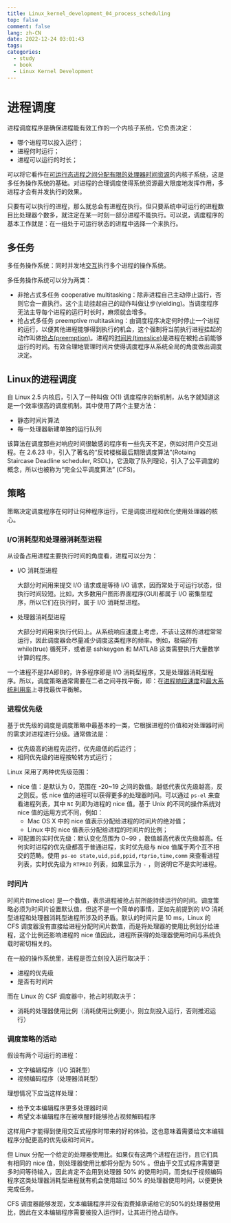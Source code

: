 ```yaml
---
title: Linux_kernel_development_04_process_scheduling
top: false
comment: false
lang: zh-CN
date: 2022-12-24 03:01:43
tags:
categories:
  - study
  - book
  - Linux Kernel Development
---
```


# 进程调度

进程调度程序是确保进程能有效工作的一个内核子系统，它负责决定：

- 哪个进程可以投入运行；
- 进程何时运行；
- 进程可以运行的时长；

可以将它看作在<u>可运行态进程之间分配有限的处理器时间资源</u>的内核子系统，这是多任务操作系统的基础。对进程的合理调度使得系统资源最大限度地发挥作用，多进程才会有并发执行的效果。

只要有可以执行的进程，那么就总会有进程在执行。但只要系统中可运行的进程数目比处理器个数多，就注定在某一时刻一部分进程不能执行。可以说，调度程序的基本工作就是：在一组处于可运行状态的进程中选择一个来执行。

## 多任务

多任务操作系统：同时并发地<u>交互</u>执行多个进程的操作系统。

多任务操作系统可以分为两类：

- 非抢占式多任务 cooperative multitasking：除非进程自己主动停止运行，否则它会一直执行。这个主动挂起自己的动作叫做让步(yielding)。当调度程序无法主导每个进程的运行时长时，麻烦就会增多。
- 抢占式多任务 preemptive multitasking：由调度程序决定何时停止一个进程的运行，以便其他进程能够得到执行的机会，这个强制将当前执行进程挂起的动作叫做<u>抢占(preemption)</u>。进程的<u>时间片(timeslice)</u>是进程在被抢占前能够运行的时间。有效合理地管理时间片使得调度程序从系统全局的角度做出调度决定。

## Linux的进程调度

自 Linux 2.5 内核后，引入了一种叫做 O(1) 调度程序的新机制，从名字就知道这是一个效率很高的调度机制。其中使用了两个主要方法：

- 静态时间片算法
- 每一处理器新建单独的运行队列

该算法在调度那些对响应时间很敏感的程序有一些先天不足，例如对用户交互进程。在 2.6.23 中，引入了著名的“反转楼梯最后期限调度算法”(Rotaing Staircase Deadline scheduler, RSDL)，它汲取了队列理论，引入了公平调度的概念，所以也被称为“完全公平调度算法” (CFS)。

## 策略

策略决定调度程序在何时让何种程序运行，它是调度进程和优化使用处理器的核心。

### I/O消耗型和处理器消耗型进程

从设备占用进程主要执行时间的角度看，进程可以分为：

- I/O 消耗型进程

  大部分时间用来提交 I/O 请求或是等待 I/O 请求，因而常处于可运行状态，但执行时间较短。比如，大多数用户图形界面程序(GUI)都属于 I/O 密集型程序，所以它们在执行时，属于 I/O 消耗型进程。

- 处理器消耗型进程

  大部分时间用来执行代码上。从系统响应速度上考虑，不该让这样的进程常常运行，因此调度器会尽量减少调度这类程序的频率。例如，极端的有 while(true) 循死环，或者是 sshkeygen 和 MATLAB 这类需要执行大量数学计算的程序。

一个进程不是非A即B的，许多程序即是 I/O 消耗型程序，又是处理器消耗型程序。所以，调度策略通常需要在二者之间寻找平衡，即：在<u>进程响应速度</u>和<u>最大系统利用率</u>上寻找最优平衡解。

### 进程优先级

基于优先级的调度是调度策略中最基本的一类，它根据进程的价值和对处理器时间的需求对进程进行分级。通常做法是：

- 优先级高的进程先运行，优先级低的后运行；
- 相同优先级的进程按轮转方式运行；

Linux 采用了两种优先级范围：

- nice 值：是默认为 0，范围在 -20~19 之间的数值。越低代表优先级越高，反之则反。低 nice 值的进程可以获得更多的处理器时间。可以通过 `ps-el` 来查看进程列表，其中 `NI` 列即为进程的 nice 值。基于 Unix 的不同的操作系统对 nice 值的运用方式不同，例如：
  - Mac OS X 中的 nice 值表示分配给进程的时间片的绝对值；
  - Linux 中的 nice 值表示分配给进程的时间片的比例；
- 可配置的实时优先级：默认变化范围为 0~99 ，数值越高代表优先级越高。任何实时进程的优先级都高于普通进程，实时优先级与 nice 值属于两个互不相交的范畴。使用 `ps-eo state,uid,pid,ppid,rtprio,time,comm` 来查看进程列表，实时优先级为 `RTPRIO` 列表，如果显示为 `-` ，则说明它不是实时进程。

### 时间片

时间片(timeslice) 是一个数值，表示进程被抢占前所能持续运行的时间。调度策略必须为时间片设置默认值，但这不是一个简单的事情，正如先前提到的 I/O 消耗型进程和处理器消耗型进程所涉及的矛盾。默认的时间片是 10 ms，Linux 的 CFS 调度器没有直接给进程分配时间片数值，而是将处理器的使用比例划分给进程，这个比例还影响进程的 nice 值因此，进程所获得的处理器使用时间与系统负载时密切相关的。

在一般的操作系统里，进程是否立刻投入运行取决于：

- 进程的优先级
- 是否有时间片

而在 Linux 的 CSF 调度器中，抢占时机取决于：

- 消耗的处理器使用比例（消耗使用比例更小，则立刻投入运行，否则推迟运行）

### 调度策略的活动

假设有两个可运行的进程：

- 文字编辑程序（I/O 消耗型）
- 视频编码程序（处理器消耗型）

理想情况下应当这样处理：

- 给予文本编辑程序更多处理器时间
- 希望文本编辑程序在被唤醒时能够抢占视频解码程序

这样用户才能得到使用交互式程序时带来的好的体验。这也意味着需要给文本编辑程序分配更高的优先级和时间片。

但 Linux 分配一个给定的处理器使用比。如果仅有这两个进程在运行，且它们具有相同的 nice 值，则处理器使用比都将分配为 50% 。但由于交互式程序需要更多时间等待输入，因此肯定不会用到处理器 50% 的使用时间，而类似于视频编码程序这类处理器消耗型进程就有机会使用超过 50% 的处理器使用时间，以便更快完成任务。

CFS 调度器能够发现，文本编辑程序并没有消费掉承诺给它的50%的处理器使用比，因此在文本编辑程序需要被投入运行时，让其进行抢占动作。





 
